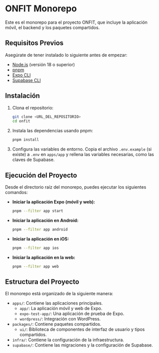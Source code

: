 # ONFIT Monorepo

Este es el monorepo para el proyecto ONFIT, que incluye la aplicación móvil, el backend y los paquetes compartidos.

## Requisitos Previos

Asegúrate de tener instalado lo siguiente antes de empezar:

*   [Node.js](https://nodejs.org/) (versión 18 o superior)
*   [pnpm](https://pnpm.io/installation)
*   [Expo CLI](https://docs.expo.dev/get-started/installation/)
*   [Supabase CLI](https://supabase.com/docs/guides/cli)

## Instalación

1.  Clona el repositorio:
    ```bash
    git clone <URL_DEL_REPOSITORIO>
    cd onfit
    ```

2.  Instala las dependencias usando pnpm:
    ```bash
    pnpm install
    ```

3.  Configura las variables de entorno. Copia el archivo `.env.example` (si existe) a `.env` en `apps/app` y rellena las variables necesarias, como las claves de Supabase.

## Ejecución del Proyecto

Desde el directorio raíz del monorepo, puedes ejecutar los siguientes comandos:

*   **Iniciar la aplicación Expo (móvil y web):**
    ```bash
    pnpm --filter app start
    ```

*   **Iniciar la aplicación en Android:**
    ```bash
    pnpm --filter app android
    ```

*   **Iniciar la aplicación en iOS:**
    ```bash
    pnpm --filter app ios
    ```

*   **Iniciar la aplicación en la web:**
    ```bash
    pnpm --filter app web
    ```

## Estructura del Proyecto

El monorepo está organizado de la siguiente manera:

*   `apps/`: Contiene las aplicaciones principales.
    *   `app/`: La aplicación móvil y web de Expo.
    *   `expo-test-app/`: Una aplicación de prueba de Expo.
    *   `wordpress/`: Integración con WordPress.
*   `packages/`: Contiene paquetes compartidos.
    *   `ui/`: Biblioteca de componentes de interfaz de usuario y tipos compartidos.
*   `infra/`: Contiene la configuración de la infraestructura.
*   `supabase/`: Contiene las migraciones y la configuración de Supabase.